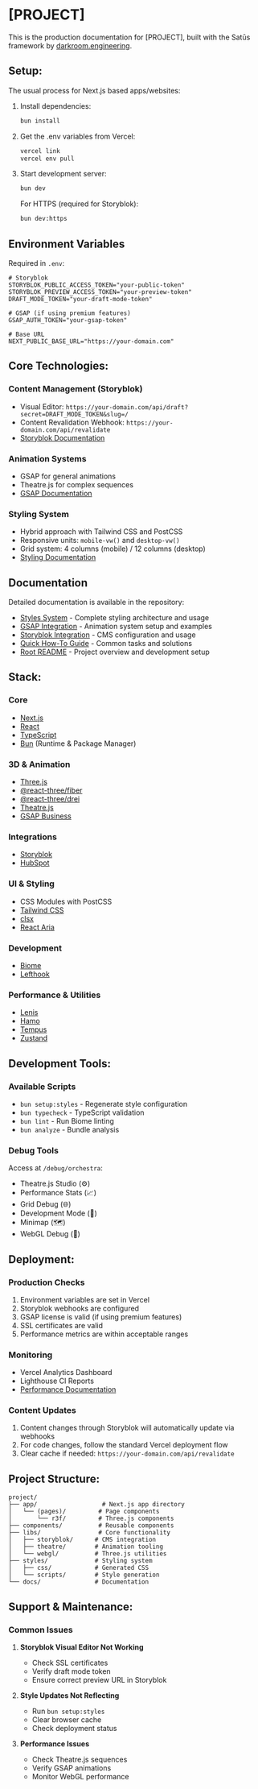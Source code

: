 # [PROJECT]

This is the production documentation for [PROJECT], built with the Satūs framework by [darkroom.engineering](https://darkroom.engineering).

## Setup:

The usual process for Next.js based apps/websites:

1. Install dependencies:

   ```bash
   bun install
   ```

2. Get the .env variables from Vercel:

   ```bash
   vercel link
   vercel env pull
   ```

3. Start development server:

   ```bash
   bun dev
   ```

   For HTTPS (required for Storyblok):
   
   ```bash
   bun dev:https
   ```

## Environment Variables

Required in `.env`:

```env
# Storyblok
STORYBLOK_PUBLIC_ACCESS_TOKEN="your-public-token"
STORYBLOK_PREVIEW_ACCESS_TOKEN="your-preview-token"
DRAFT_MODE_TOKEN="your-draft-mode-token"

# GSAP (if using premium features)
GSAP_AUTH_TOKEN="your-gsap-token"

# Base URL
NEXT_PUBLIC_BASE_URL="https://your-domain.com"
```

## Core Technologies:

### Content Management (Storyblok)
- Visual Editor: `https://your-domain.com/api/draft?secret=DRAFT_MODE_TOKEN&slug=/`
- Content Revalidation Webhook: `https://your-domain.com/api/revalidate`
- [Storyblok Documentation](docs/storyblok/README.md)

### Animation Systems
- GSAP for general animations
- Theatre.js for complex sequences
- [GSAP Documentation](docs/gsap/README.md)

### Styling System
- Hybrid approach with Tailwind CSS and PostCSS
- Responsive units: `mobile-vw()` and `desktop-vw()`
- Grid system: 4 columns (mobile) / 12 columns (desktop)
- [Styling Documentation](docs/styles/README.md)

## Documentation

Detailed documentation is available in the repository:

- [Styles System](styles/README.md) - Complete styling architecture and usage
- [GSAP Integration](docs/gsap/README.md) - Animation system setup and examples
- [Storyblok Integration](docs/storyblok/README.md) - CMS configuration and usage
- [Quick How-To Guide](docs/HOW-TO.md) - Common tasks and solutions
- [Root README](README.md) - Project overview and development setup

## Stack:

### Core
- [Next.js](https://nextjs.org/)
- [React](https://react.dev/)
- [TypeScript](https://www.typescriptlang.org/)
- [Bun](https://bun.sh) (Runtime & Package Manager)

### 3D & Animation
- [Three.js](https://threejs.org/)
- [@react-three/fiber](https://docs.pmnd.rs/react-three-fiber)
- [@react-three/drei](https://github.com/pmndrs/drei)
- [Theatre.js](https://www.theatrejs.com/)
- [GSAP Business](https://greensock.com/gsap/)

### Integrations
- [Storyblok](https://www.storyblok.com/)
- [HubSpot](https://www.hubspot.com/)

### UI & Styling
- CSS Modules with PostCSS
- [Tailwind CSS](https://tailwindcss.com/)
- [clsx](https://github.com/lukeed/clsx)
- [React Aria](https://react-spectrum.adobe.com/react-aria/)

### Development
- [Biome](https://biomejs.dev/)
- [Lefthook](https://github.com/evilmartians/lefthook)

### Performance & Utilities
- [Lenis](https://github.com/studio-freight/lenis)
- [Hamo](https://github.com/darkroomengineering/hamo) 
- [Tempus](https://github.com/darkroomengineering/tempus)
- [Zustand](https://github.com/pmndrs/zustand)

## Development Tools:

### Available Scripts
- `bun setup:styles` - Regenerate style configuration
- `bun typecheck` - TypeScript validation
- `bun lint` - Run Biome linting
- `bun analyze` - Bundle analysis

### Debug Tools
Access at `/debug/orchestra`:
- Theatre.js Studio (⚙️)
- Performance Stats (📈)
- Grid Debug (🌐)
- Development Mode (🚧)
- Minimap (🗺️)
- WebGL Debug (🧊)

## Deployment:

### Production Checks
1. Environment variables are set in Vercel
2. Storyblok webhooks are configured
3. GSAP license is valid (if using premium features)
4. SSL certificates are valid
5. Performance metrics are within acceptable ranges

### Monitoring
- Vercel Analytics Dashboard
- Lighthouse CI Reports
- [Performance Documentation](docs/performance/README.md)

### Content Updates
1. Content changes through Storyblok will automatically update via webhooks
2. For code changes, follow the standard Vercel deployment flow
3. Clear cache if needed: `https://your-domain.com/api/revalidate`

## Project Structure:

```
project/
├── app/                  # Next.js app directory
│   └── (pages)/         # Page components
│       └── r3f/         # Three.js components
├── components/          # Reusable components
├── libs/                # Core functionality
│   ├── storyblok/      # CMS integration
│   ├── theatre/        # Animation tooling
│   └── webgl/          # Three.js utilities
├── styles/             # Styling system
│   ├── css/            # Generated CSS
│   └── scripts/        # Style generation
└── docs/               # Documentation
```

## Support & Maintenance:

### Common Issues
1. **Storyblok Visual Editor Not Working**
   - Check SSL certificates
   - Verify draft mode token
   - Ensure correct preview URL in Storyblok

2. **Style Updates Not Reflecting**
   - Run `bun setup:styles`
   - Clear browser cache
   - Check deployment status

3. **Performance Issues**
   - Check Theatre.js sequences
   - Verify GSAP animations
   - Monitor WebGL performance

<!-- ### Contact
For technical support:
- Repository: [GitHub URL]
- Maintainers: [Contact Information]
- Documentation: [Documentation URL] -->
